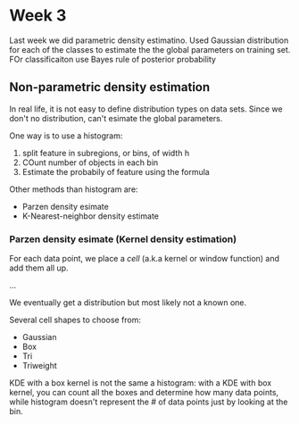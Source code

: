 # Week 3
Last week we did parametric density estimatino. Used Gaussian distribution for each of the classes to estimate the the global parameters on training set. FOr classificaiton use Bayes rule of posterior probability

## Non-parametric density estimation
In real life, it is not easy to define distribution types on data sets. Since we don't no distribution, can't esimate the global parameters.

One way is to use a histogram:
1. split feature in subregions, or bins, of width h
2. COunt number of objects in each bin
3. Estimate the probabily of feature using the formula

Other methods than histogram are:
- Parzen density esimate
- K-Nearest-neighbor density estimate

### Parzen density esimate (Kernel density estimation)
For each data point, we place a *cell* (a.k.a kernel or window function) and add them all up. 

...

We eventually get a distribution but most likely not a known one. 

Several cell shapes to choose from:

- Gaussian
- Box
- Tri
- Triweight

KDE with a box kernel is not the same a histogram: with a KDE with box kernel, you can count all the boxes and determine how many data points, while histogram doesn't represent the # of data points just by looking at the bin.